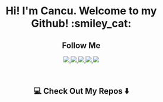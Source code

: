 
<h1 align="center"> 
Hi! I'm Cancu. Welcome to my Github! :smiley_cat: 
</h1>



<h2 align="center"> Follow Me </h2>

<p align="center">
<a href='https://github.com/Cancuuu'>
<img src="https://img.shields.io/badge/-GitHub-181717?style=flat-square&logo=github&logoColor=white&link=https://github.com/Cancuuu">
</a>

<a href='https://discordapp.com/users/686468104053850122/'>
<img src="https://img.shields.io/badge/-Discord-black?style=flat-square&logo=discord">
</a>
<a href='https://twitter.com/CancuDev'>
<img src="https://img.shields.io/badge/-Twitter-black?style=flat-square&logo=twitter">
</a>
<a href='https://t.me/cancu7'>
<img src="https://img.shields.io/badge/-Telegram-black?style=flat-square&logo=telegram">
</a>
<a href='mailto: 18cancu@gmail.com'>
<img src="https://img.shields.io/badge/-18cancu@gmail.com-c14438?style=flat-square&logo=Gmail&logoColor=white&link=mailto:18cancu@gmail.com">
</a>
</p>
<br>

<h2  align="center">💻 Check Out My Repos ⬇️ </h2>
